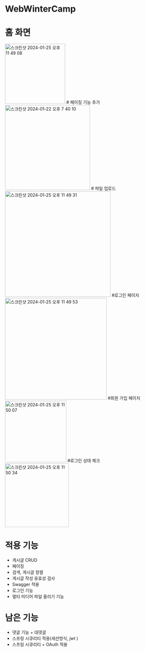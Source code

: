 # WebWinterCamp
# 홈 화면
<img width="198" alt="스크린샷 2024-01-25 오후 11 49 08" src="https://github.com/Musung1/WebWinterCamp/assets/70582218/dcc5c90d-0645-4f34-90de-599f8e72acb1">
# 페이징 기능 추가
<img width="280" alt="스크린샷 2024-01-22 오후 7 40 10" src="https://github.com/Musung1/WebWinterCamp/assets/70582218/8ef45957-37ad-4080-a964-956c60c8236e">
# 파일 업로드 
<img width="348" alt="스크린샷 2024-01-25 오후 11 49 31" src="https://github.com/Musung1/WebWinterCamp/assets/70582218/7c8ad318-ec95-4509-a5fd-59a2b740b39b">
#로그인 페이지
<img width="335" alt="스크린샷 2024-01-25 오후 11 49 53" src="https://github.com/Musung1/WebWinterCamp/assets/70582218/d3147538-dc66-4df8-b8ef-25c6ae9c8016">
#회원 가입 페이지
<img width="202" alt="스크린샷 2024-01-25 오후 11 50 07" src="https://github.com/Musung1/WebWinterCamp/assets/70582218/348cbc2b-161a-4ea9-bd64-ca2025ac3742">
#로그인 상태 체크
<img width="210" alt="스크린샷 2024-01-25 오후 11 50 34" src="https://github.com/Musung1/WebWinterCamp/assets/70582218/e5ad8842-3c62-4aeb-b1b6-ea5268a7b59e">

# 적용 기능
- 게시글 CRUD
- 페이징
- 검색, 게시글 정렬
- 게시글 작성 유효성 검사
- Swagger 적용
- 로그인 기능
- 멀티 미디어 파일 올리기 기능
  
# 남은 기능
- 댓글 기능 + 대댓글
- 스프링 시큐리티 적용(세션방식, jwt )
- 스프링 시큐리티 + OAuth 적용
  


